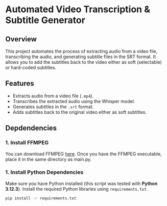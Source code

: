 # Automated Video Transcription & Subtitle Generator

## Overview
This project automates the process of extracting audio from a video file, transcribing the audio, and generating subtitle files in the SRT format. It allows you to add the subtitles back to the video either as soft (selectable) or hard-coded subtitles.

## Features
- Extracts audio from a video file (`.mp4`).
- Transcribes the extracted audio using the Whisper model.
- Generates subtitles in the `.srt` format.
- Adds subtitles back to the original video either as soft subtitles.

## Depdendencies

### 1. Install FFMPEG

You can download FFMPEG [here](https://www.ffmpeg.org/download.html). Once you have the FFMPEG executable, place it in the same directory as main.py.

### 1. Install Python Dependencies

Make sure you have Python installed (this script was tested with **Python 3.12.3**). Install the required Python libraries using `requirements.txt`.

```bash
pip install -r requirements.txt
